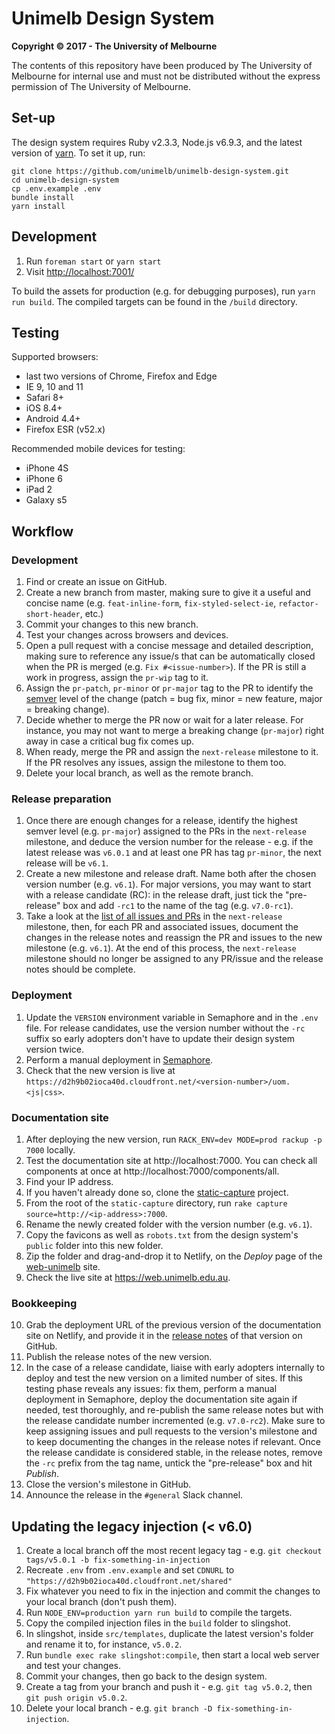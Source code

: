 # Unimelb Design System

**Copyright &copy; 2017 - The University of Melbourne**

The contents of this repository have been produced by The University of Melbourne for internal use and must not be distributed without the express permission of The University of Melbourne.


## Set-up

The design system requires Ruby v2.3.3, Node.js v6.9.3, and the latest version of [yarn](https://yarnpkg.com/en/). To set it up, run:

```
git clone https://github.com/unimelb/unimelb-design-system.git
cd unimelb-design-system
cp .env.example .env
bundle install
yarn install
```


## Development

1. Run `foreman start` or `yarn start`
2. Visit [http://localhost:7001/](http://localhost:7001/)

To build the assets for production (e.g. for debugging purposes), run `yarn run build`. The compiled targets can be found in the `/build` directory.


## Testing

Supported browsers:
- last two versions of Chrome, Firefox and Edge
- IE 9, 10 and 11
- Safari 8+
- iOS 8.4+
- Android 4.4+
- Firefox ESR (v52.x)

Recommended mobile devices for testing:
- iPhone 4S
- iPhone 6
- iPad 2
- Galaxy s5


## Workflow

### Development

1. Find or create an issue on GitHub.
2. Create a new branch from master, making sure to give it a useful and concise name (e.g. `feat-inline-form`, `fix-styled-select-ie`, `refactor-short-header`, etc.)
3. Commit your changes to this new branch.
4. Test your changes across browsers and devices.
5. Open a pull request with a concise message and detailed description, making sure to reference any issue/s that can be automatically closed when the PR is merged (e.g. `Fix #<issue-number>`). If the PR is still a work in progress, assign the `pr-wip` tag to it.
6. Assign the `pr-patch`, `pr-minor` or `pr-major` tag to the PR to identify the [semver](http://semver.org/) level of the change (patch = bug fix, minor = new feature, major = breaking change).
7. Decide whether to merge the PR now or wait for a later release. For instance, you may not want to merge a breaking change (`pr-major`) right away in case a critical bug fix comes up.
8. When ready, merge the PR and assign the `next-release` milestone to it. If the PR resolves any issues, assign the milestone to them too.
9. Delete your local branch, as well as the remote branch.


### Release preparation

1. Once there are enough changes for a release, identify the highest semver level (e.g. `pr-major`) assigned to the PRs in the `next-release` milestone, and deduce the version number for the release - e.g. if the latest release was `v6.0.1` and at least one PR has tag `pr-minor`, the next release will be `v6.1`.
2. Create a new milestone and release draft. Name both after the chosen version number (e.g. `v6.1`). For major versions, you may want to start with a release candidate (RC): in the release draft, just tick the "pre-release" box and add `-rc1` to the name of the tag (e.g. `v7.0-rc1`).
3. Take a look at the [list of all issues and PRs](https://github.com/unimelb/unimelb-design-system/milestone/32) in the `next-release` milestone, then, for each PR and associated issues, document the changes in the release notes and reassign the PR and issues to the new milestone (e.g. `v6.1`). At the end of this process, the `next-release` milestone should no longer be assigned to any PR/issue and the release notes should be complete.


### Deployment

1. Update the `VERSION` environment variable in Semaphore and in the `.env` file. For release candidates, use the version number without the `-rc` suffix so early adopters don't have to update their design system version twice.
2. Perform a manual deployment in [Semaphore](https://semaphoreci.com/unimelb/unimelb-design-system).
3. Check that the new version is live at `https://d2h9b02ioca40d.cloudfront.net/<version-number>/uom.<js|css>`.


### Documentation site

1. After deploying the new version, run `RACK_ENV=dev MODE=prod rackup -p 7000` locally.
2. Test the documentation site at http://localhost:7000. You can check all components at once at http://localhost:7000/components/all.
3. Find your IP address.
4. If you haven't already done so, clone the [static-capture](https://github.com/waitingallday/static-capture) project.
5. From the root of the `static-capture` directory, run `rake capture source=http://<ip-address>:7000`.
6. Rename the newly created folder with the version number (e.g. `v6.1`).
7. Copy the favicons as well as `robots.txt` from the design system's `public` folder into this new folder.
8. Zip the folder and drag-and-drop it to Netlify, on the _Deploy_ page of the [web-unimelb](https://app.netlify.com/sites/web-unimelb/deploys) site.
9. Check the live site at https://web.unimelb.edu.au.


### Bookkeeping

10. Grab the deployment URL of the previous version of the documentation site on Netlify, and provide it in the [release notes](https://github.com/unimelb/unimelb-design-system/releases) of that version on GitHub.
11. Publish the release notes of the new version.
12. In the case of a release candidate, liaise with early adopters internally to deploy and test the new version on a limited number of sites. If this testing phase reveals any issues: fix them, perform a manual deployment in Semaphore, deploy the documentation site again if needed, test thoroughly, and re-publish the same release notes but with the release candidate number incremented (e.g. `v7.0-rc2`). Make sure to keep assigning issues and pull requests to the version's milestone and to keep documenting the changes in the release notes if relevant. Once the release candidate is considered stable, in the release notes, remove the `-rc` prefix from the tag name, untick the "pre-release" box and hit _Publish_.
13. Close the version's milestone in GitHub.
14. Announce the release in the `#general` Slack channel.


## Updating the legacy injection (< v6.0)

1. Create a local branch off the most recent legacy tag - e.g. `git checkout tags/v5.0.1 -b fix-something-in-injection`
2. Recreate `.env` from `.env.example` and set `CDNURL` to `"https://d2h9b02ioca40d.cloudfront.net/shared"`
3. Fix whatever you need to fix in the injection and commit the changes to your local branch (don't push them).
4. Run `NODE_ENV=production yarn run build` to compile the targets.
5. Copy the compiled injection files in the `build` folder to slingshot.
6. In slingshot, inside `src/templates`, duplicate the latest version's folder and rename it to, for instance, `v5.0.2`.
7. Run `bundle exec rake slingshot:compile`, then start a local web server and test your changes.
8. Commit your changes, then go back to the design system.
9. Create a tag from your branch and push it - e.g. `git tag v5.0.2`, then `git push origin v5.0.2`.
10. Delete your local branch - e.g. `git branch -D fix-something-in-injection`.
